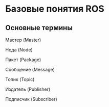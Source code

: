 # Базовые понятия ROS

## Основные термины

Мастер \(Master\)

Нода \(Node\)

Пакет \(Package\)

Сообщение \(Message\)

Топик \(Topic\)

Издатель \(Publisher\)

Подписчик \(Subscriber\)

